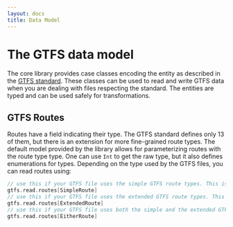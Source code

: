 ```yaml
---
layout: docs
title: Data Model
---
```


# The GTFS data model

The core library provides case classes encoding the entity as described in the [GTFS standard][gtfs]. These classes can be used to read and write GTFS data when you are dealing with files respecting the standard.
The entities are typed and can be used safely for transformations.

## GTFS Routes

Routes have a field indicating their type. The GTFS standard defines only 13 of them, but there is an extension for more fine-grained route types.
The default model provided by the library allows for parameterizing routes with the route type type. One can use `Int` to get the raw type, but it also defines enumerations for types.
Depending on the type used by the GTFS files, you can read routes using:

```scala
// use this if your GTFS file uses the simple GTFS route types. This is an alias for `Route[SimpleRouteType]`
gtfs.read.routes[SimpleRoute]
// use this if your GTFS file uses the extended GTFS route types. This is an alias for `Route[ExtendedRouteType]`
gtfs.read.routes[ExtendedRoute]
// use this if your GTFS file uses both the simple and the extended GTFS route types. This is an alias for `Route[Either[SimpleRouteType, ExtendedRouteType]]`
gtfs.read.routes[EitherRoute]
```

[gtfs]: https://developers.google.com/transit/gtfs/reference/
